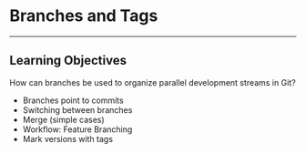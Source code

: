 # Branches and Tags

---

## Learning Objectives

How can branches be used to organize parallel development streams in Git?

* Branches point to commits
* Switching between branches
* Merge (simple cases)
* Workflow: Feature Branching
* Mark versions with tags

